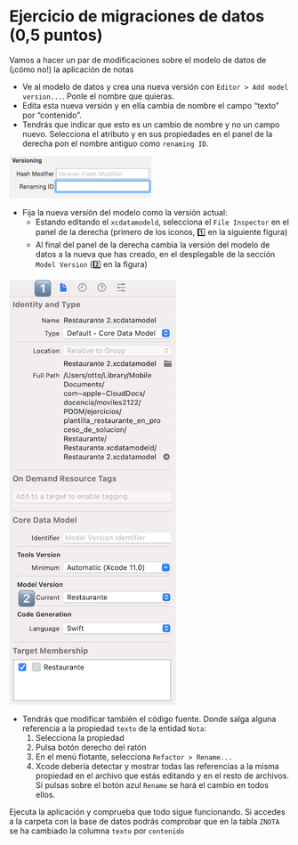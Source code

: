 # Ejercicio de migraciones de datos (0,5 puntos)

Vamos a hacer un par de modificaciones sobre el modelo de datos de (¡cómo no!) la aplicación de notas

- Ve al modelo de datos y crea una nueva versión con `Editor > Add model version...`. Ponle el nombre que quieras.
- Edita esta nueva versión y en ella cambia de nombre el campo “texto” por “contenido”. 
- Tendrás que indicar que esto es un cambio de nombre y no un campo nuevo. Selecciona el atributo y en sus propiedades en el panel de la derecha pon el nombre antiguo como `renaming ID`. 

![](img/renaming_id_blanco.png)


- Fija la nueva versión del modelo como la versión actual: 
	+ Estando editando el `xcdatamodeld`, selecciona el `File Inspector` en el panel de la derecha (primero de los iconos, 1️⃣ en la siguiente figura)
	+ Al final del panel de la derecha cambia la versión del modelo de datos a la nueva que has creado, en el desplegable de la sección `Model Version` (2️⃣ en la figura)

![](img/cambiar_modelo.png)


- Tendrás que modificar también el código fuente. Donde salga alguna referencia a la propiedad `texto` de la entidad `Nota`:
	1.  Selecciona la propiedad
	2.  Pulsa botón derecho del ratón
	3.  En el menú flotante, selecciona `Refactor > Rename...`
	4.  Xcode debería detectar y mostrar todas las referencias a la misma propiedad en el archivo que estás editando y en el resto de archivos. Si pulsas sobre el botón azul `Rename` se hará el cambio en todos ellos.



Ejecuta la aplicación y comprueba que todo sigue funcionando. Si accedes a la carpeta con la base de datos podrás comprobar que en la tabla `ZNOTA` se ha cambiado la columna `texto` por `contenido`